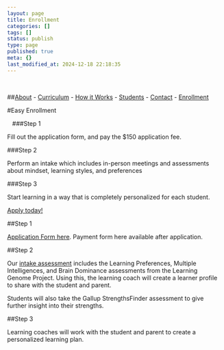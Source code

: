 ```yaml
---
layout: page
title: Enrollment
categories: []
tags: []
status: publish
type: page
published: true
meta: {}
last_modified_at: 2024-12-18 22:18:35
---
```


 

##[About](/about-1) - 
[Curriculum](/curriculum) - 
[How it Works](/how-it-works) - 
[Students](/students-who-thrive) - 
[Contact](/contact-2) - 
[Enrollment](/enrollment)


#Easy Enrollment






















  
###Step 1


Fill out the application form, and pay the $150 application fee.


###Step 2


Perform an intake which includes in-person meetings and assessments about mindset, learning styles, and preferences


###Step 3


Start learning in a way that is completely personalized for each student.




[Apply today!](/application)



##Step 1


[Application Form here](/application). Payment form here available after application.

##Step 2


Our 
[intake assessment](https://calendly.com/jethro-jones/sdl-academy-intake-assessment) includes the Learning Preferences, Multiple Intelligences, and Brain Dominance assessments from the Learning Genome Project. Using this, the learning coach will create a learner profile to share with the student and parent.

Students will also take the Gallup StrengthsFinder assessment to give further insight into their strengths.

##Step 3


Learning coaches will work with the student and parent to create a personalized learning plan.
